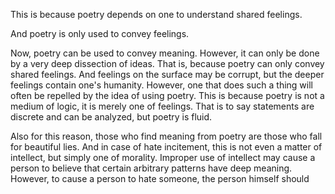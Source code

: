 This is because poetry depends on one to understand shared feelings.

And poetry is only used to convey feelings.

Now, poetry can be used to convey meaning.
However, it can only be done by a very deep dissection of ideas.
That is, because poetry can only convey shared feelings.
And feelings on the surface may be corrupt, but the deeper feelings contain one's humanity.
However, one that does such a thing will often be repelled by the idea of using poetry.
This is because poetry is not a medium of logic, it is merely one of feelings.
That is to say statements are discrete and can be analyzed, but poetry is fluid.

Also for this reason, those who find meaning from poetry are those who fall for beautiful lies.
And in case of hate incitement, this is not even a matter of intellect, but simply one of morality.
Improper use of intellect may cause a person to believe that certain arbitrary patterns have deep meaning.
However, to cause a person to hate someone, the person himself should 